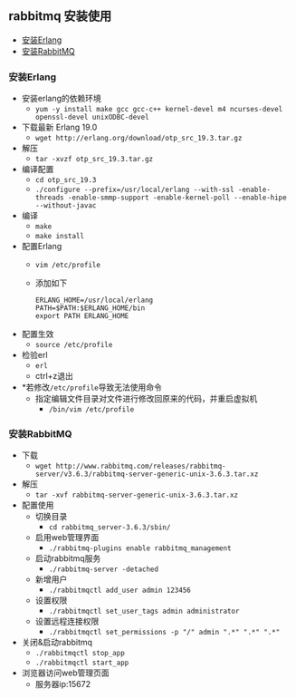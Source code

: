 ## rabbitmq 安装使用
- [安装Erlang](#1)
- [安装RabbitMQ](#2)


### <span id="1">安装Erlang</span>
- 安装erlang的依赖环境
	- `yum -y install make gcc gcc-c++ kernel-devel m4 ncurses-devel openssl-devel unixODBC-devel`
- 下载最新 Erlang 19.0
	- `wget http://erlang.org/download/otp_src_19.3.tar.gz`
- 解压
	- `tar -xvzf otp_src_19.3.tar.gz`
- 编译配置
	- `cd otp_src_19.3`
	- `./configure --prefix=/usr/local/erlang --with-ssl -enable-threads -enable-smmp-support -enable-kernel-poll --enable-hipe --without-javac`
- 编译
	- `make`
	- `make install`
- 配置Erlang
	- `vim /etc/profile`
	- 添加如下

		```shell
		ERLANG_HOME=/usr/local/erlang
		PATH=$PATH:$ERLANG_HOME/bin
		export PATH ERLANG_HOME
		```
- 配置生效
	- `source /etc/profile`
- 检验erl
	- `erl`
	- ctrl+z退出
- *若修改`/etc/profile`导致无法使用命令
	- 指定编辑文件目录对文件进行修改回原来的代码，并重启虚拟机
		- `/bin/vim /etc/profile`

### <span id="2">安装RabbitMQ</span>
- 下载
	- `wget http://www.rabbitmq.com/releases/rabbitmq-server/v3.6.3/rabbitmq-server-generic-unix-3.6.3.tar.xz`
- 解压
	- `tar -xvf rabbitmq-server-generic-unix-3.6.3.tar.xz`
- 配置使用
	- 切换目录
		- `cd rabbitmq_server-3.6.3/sbin/`
	- 启用web管理界面
		- `./rabbitmq-plugins enable rabbitmq_management`
	- 启动rabbitmq服务
		- `./rabbitmq-server -detached`
	- 新增用户
		- `./rabbitmqctl add_user admin 123456`
	- 设置权限
		- `./rabbitmqctl set_user_tags admin administrator`
	- 设置远程连接权限
		- `./rabbitmqctl set_permissions -p "/" admin ".*" ".*" ".*"`
- 关闭&启动rabbitmq
	- `./rabbitmqctl stop_app`
	- `./rabbitmqctl start_app`
- 浏览器访问web管理页面
	- 服务器ip:15672


